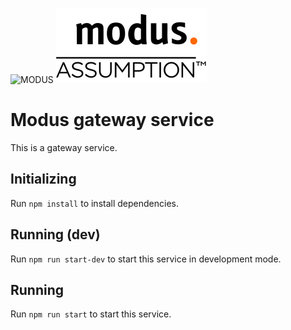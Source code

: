 ![MODUS](https://img.shields.io/badge/MODUS-ASSUMPTION-orange?style=for-the-badge)
![Modus Logo](docs/Modus.png)
# Modus gateway service

This is a gateway service.

## Initializing

Run `npm install` to install dependencies.

## Running (dev)

Run `npm run start-dev` to start this service in development mode.

## Running

Run `npm run start` to start this service.